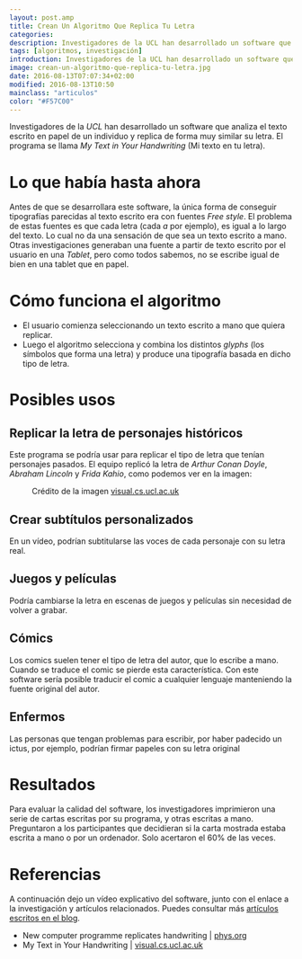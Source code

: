 ```yaml
---
layout: post.amp
title: Crean Un Algoritmo Que Replica Tu Letra
categories:
description: Investigadores de la UCL han desarrollado un software que analiza el texto escrito en papel de un individuo y replica de forma muy similar su letra. El programa se llama My Text in Your Handwriting.
tags: [algoritmos, investigación]
introduction: Investigadores de la UCL han desarrollado un software que analiza el texto escrito en papel de un individuo y replica de forma muy similar su letra. El programa se llama My Text in Your Handwriting.
image: crean-un-algoritmo-que-replica-tu-letra.jpg
date: 2016-08-13T07:07:34+02:00
modified: 2016-08-13T10:50
mainclass: "articulos"
color: "#F57C00"
---
```


Investigadores de la _UCL_ han desarrollado un software que analiza el texto escrito en papel de un individuo y replica de forma muy similar su letra. El programa se llama _My Text in Your Handwriting_ (Mi texto en tu letra).

<!--ad-->



# Lo que había hasta ahora

Antes de que se desarrollara este software, la única forma de conseguir tipografías parecidas al texto escrito era con fuentes _Free style_. El problema de estas fuentes es que cada letra (cada _a_ por ejemplo), es igual a lo largo del texto. Lo cual no da una sensación de que sea un texto escrito a mano. Otras investigaciones generaban una fuente a partir de texto escrito por el usuario en una _Tablet_, pero como todos sabemos, no se escribe igual de bien en una tablet que en papel.

# Cómo funciona el algoritmo

- El usuario comienza seleccionando un texto escrito a mano que quiera replicar.
- Luego el algoritmo selecciona y combina los distintos _glyphs_ (los símbolos que forma una letra) y produce una tipografía basada en dicho tipo de letra.

# Posibles usos

## Replicar la letra de personajes históricos

Este programa se podría usar para replicar el tipo de letra que tenían personajes pasados. El equipo replicó la letra de _Arthur Conan Doyle_, _Abraham Lincoln_ y _Frida Kahio_, como podemos ver en la imagen:

<figure>
    <amp-img on="tap:lightbox1" role="button" tabindex="0" layout="responsive" src="/assets/img/crean-un-algoritmo-que-replica-tu-letra.jpg" alt="{{ title }}" title="{{ title }}" width="755" height="701">
</amp-img>
    <figcaption>Crédito de la imagen <a href="http://visual.cs.ucl.ac.uk/pubs/handwriting/" target="_blank">visual.cs.ucl.ac.uk</a></figcaption>
</figure>

## Crear subtítulos personalizados

En un vídeo, podrían subtitularse las voces de cada personaje con su letra real.

## Juegos y películas

Podría cambiarse la letra en escenas de juegos y películas sin necesidad de volver a grabar.

## Cómics

Los comics suelen tener el tipo de letra del autor, que lo escribe a mano. Cuando se traduce el comic se pierde esta característica. Con este software sería posible traducir el comic a cualquier lenguaje manteniendo la fuente original del autor.

## Enfermos

Las personas que tengan problemas para escribir, por haber padecido un ictus, por ejemplo, podrían firmar papeles con su letra original

# Resultados

Para evaluar la calidad del software, los investigadores imprimieron una serie de cartas escritas por su programa, y otras escritas a mano. Preguntaron a los participantes que decidieran si la carta mostrada estaba escrita a mano o por un ordenador. Solo acertaron el 60% de las veces.

# Referencias

A continuación dejo un vídeo explicativo del software, junto con el enlace a la investigación y artículos relacionados. Puedes consultar más [artículos escritos en el blog](/category/articulos/ "Artículos del blog").

<amp-youtube
    data-videoid="3mAKZaOPbBo"
    layout="responsive"
    width="640" height="480"></amp-youtube>

- New computer programme replicates handwriting \| [phys.org](http://phys.org/news/2016-08-programme-replicates.html)
- My Text in Your Handwriting \| [visual.cs.ucl.ac.uk](http://visual.cs.ucl.ac.uk/pubs/handwriting/)
